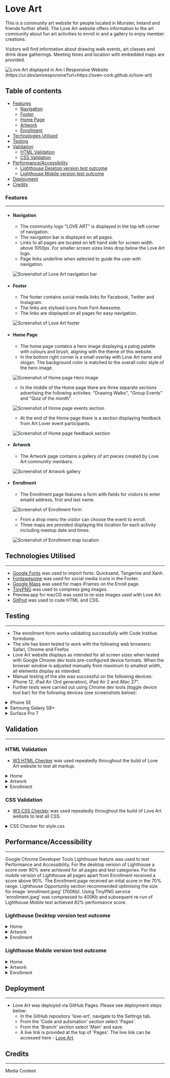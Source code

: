 # Love Art


This is a community art website for people located in Munster, Ireland and friends further afield. 
The Love Art website offers information to the art community about fun art activities to enroll in and
a gallery to enjoy member creations.

Visitors will find information about drawing walk events, art classes and drink draw gatherings. Meeting times and location with embedded maps are provided.

![Love Art displayed in Am I Responsive Website (https://ui.dev/amiresponsive?url=https://sven-cork.github.io/love-art)](/assets/images/responsive-website2.jpg)

## Table of contents
- [Features](#features)
  - [Navigation](#navigation)
  - [Footer](#footer)
  - [Home Page](#home-page)
  - [Artwork](#artwork)
  - [Enrollment](#enrollment)
- [Technologies Utilised](#technologies-utilised)
- [Testing](#testing)
- [Validation](#validation)
  - [HTML Validation](#html-validation)
  - [CSS Validation](#css-validation)
- [Performance/Accessibility](#performanceaccessibility)
  - [Lighthouse Desktop version test outcome](#lighthouse-desktop-version-test-outcome)
  - [Lighthouse Mobile version test outcome](#lighthouse-mobile-version-test-outcome)
- [Deployment](#deployment)
- [Credits](#credits)

### Features
-------------------------------------------------------------------------------------------------------------------------------------------

- #### Navigation 
  - The community logo "LOVE ART" is displayed in the top left corner of navigation.  
  - The navigation bar is displayed on all pages.
  - Links to all pages are located on left hand side for screen width above 1050px. For smaller screen sizes links drop below the Love Art logo.
  - Page links underline when selected to guide the user with navigation.

      
  ![Screenshot of Love Art navigation bar](/assets/images/navigation.jpg)
      

- #### Footer
  - The footer contains social media links for Facebook, Twitter and Instagram.
  - The links are stylised icons from Font Awesome.
  - The links are displayed on all pages for easy navigation.

      
  ![Screenshot of Love Art footer](/assets/images/footer.jpg)
  

- #### Home Page
  - The home page contains a hero image displaying a paing palette with colours and brush, aligning with the theme of this website.
  - In the bottom right corner is a small overlay with Love Art name and slogan. The background color is matched to the overall color 
    style of the hero image.

  
  ![Screenshot of Home page Hero Image](/assets/images/hero-image-readme.jpg)

  - In the middle of the Home page there are three separate sections advertising the following activites: "Drawing Walks", "Group Events" and "Quiz of the month".

  ![Screenshot of Home page events section](/assets/images/home-page-events.jpg)

  - At the end of the Home page there is a section displaying feedback from Art Lover event participants.

  ![Screenshot of Home page feedback section](/assets/images/feedback.jpg)


- #### Artwork
  - The Artwork page contains a gallery of art pieces created by Love Art community members.

  ![Screenshot of Artwork gallery](/assets/images/gallery.jpg)

- #### Enrollment
  - The Enrollment page features a form with fields for visitors to enter emaild address, first and last name.

  ![Screenshot of Enrollment form](/assets/images/enrollment-form.jpg)

  - From a drop menu the visitor can choose the event to enroll.
  - Three maps are provided displaying the location for each activity including meetup date and times.

  ![Screenshot of Enrollment map location](/assets/images/map-location.jpg)

## Technologies Utilised
-------------------------------------------------------------------------------------------------------------------------------------------
- [Google Fonts](https://fonts.google.com/) was used to import fonts: Quicksand, Tangerine and Xanh.
- [Fontawesome](https://fonts.google.com/) was used for social media icons in the Footer.
- [Google Maps](maps.google.com) was used for maps iFrames on the Enroll page.
- [TinyPNG](https://tinypng.com/) was used to compress jpeg images.
- Preview.app for macOS was used to re-size images used with Love Art.
- [GitPod](https://gitpod.io/) was used to code HTML and CSS.




## Testing
-------------------------------------------------------------------------------------------------------------------------------------------
- The enrollment form works validating successfully with Code Institue formdump.
- The site has been tested to work with the following web browsers: Safari, Chrome and Firefox
- Love Art website displays as intended for all screen sizes when tested with Google Chrome dev tools pre-configured device formats. When the browser window is adjusted manually from maximum to smallest width, all elements display as intended.
- Manual testing of the site was successful on the following devices: iPhone 12, iPad Air (3rd generation), iPad Air 2 and iMac 27".
- Further tests were carried out using Chrome dev tools (toggle device tool bar) for the following devices (see screenshots below): 

<details>
<summary>iPhone SE</summary>

![Chrome Dev Tools iPhone SE](/assets/images/iphonese.jpg)

</details>

<details>
<summary>Samsung Galaxy S8+</summary>

![Chrome Dev Tools Samsung Galaxy S8+](/assets/images/galaxys8.jpg)

</details>

<details>
<summary>Surface Pro 7</summary>

![Chrome Dev Tools Samsung Galaxy S8+](/assets/images/surfacepro7.jpg)

</details>

## Validation
-------------------------------------------------------------------------------------------------------------------------------------------

### HTML Validation
- [W3 HTML Checker](https://validator.w3.org/nu/#textarea) was used repeatedly throughout the build of Love Art website to test all markup.

<details>
<summary>Home</summary>

![W3 HTML Checker result for Home](/assets/images/home-html-checker.jpg)

</details>

<details>
<summary>Artwork</summary>

![W3 HTML Checker result for Artwork](/assets/images/artwork-html-checker.jpg)

</details>

<details>
<summary>Enrollment</summary>

![W3 HTML Checker result for Enrollment](/assets/images/enrollment-html-checker.jpg)

</details>

### CSS Validation

- [W3 CSS Checker](https://jigsaw.w3.org/css-validator/) was used repeatedly throughout the build of Love Art website to test all CSS.

</details>

<details>
<summary>CSS Checker for style.css</summary>

![W3 CSS Checker result for style.css](/assets/images/css-checker.jpg)

</details>

## Performance/Accessibility 
-------------------------------------------------------------------------------------------------------------------------------------------

Google Chrome Developer Tools Lighthouse feature was used to test Performance and Accessibility. 
For the desktop version of Lighthouse a score over 90% were achieved for all pages and test categories. 
For the mobile version of Lighthouse all pages apart from Enrollment received a score above 90%. The Enrollment page received an inital score in the 70% range. Lighthouse Opportunity section recommended optimising the size for image 'enrollment.jpeg' (700Kb). Using TinyPNG service 'enrollment.jpeg' was compressed to 400Kb and subsequent re-run of Lighthouse Mobile test achieved 82% performance score.

### Lighthouse Desktop version test outcome

<details>
<summary>Home</summary>

![Chrome Dev Tools Lighthouse output](/assets/images/home-lighthouse.jpg)

</details>

<details>
<summary>Artwork</summary>

![Chrome Dev Tools Lighthouse output](/assets/images/artwork-lighthouse.jpg)

</details>

<details>
<summary>Enrollment</summary>

![Chrome Dev Tools Lighthouse output](/assets/images/enrollment-lighthouse.jpg)

</details>

### Lighthouse Mobile version test outcome

<details>
<summary>Home</summary>

![Chrome Dev Tools Lighthouse output](/assets/images/home-lighthouse-mobile.jpg)

</details>

<details>
<summary>Artwork</summary>

![Chrome Dev Tools Lighthouse output](/assets/images/artwork-lighthouse-mobile.jpg)

</details>

<details>
<summary>Enrollment</summary>

![Chrome Dev Tools Lighthouse output](/assets/images/enrollment-lighthouse-mobile.jpg)

</details>

## Deployment
-------------------------------------------------------------------------------------------------------------------------------------------

- Love Art was deployed via GitHub Pages. Please see deployment steps below:
  - In the GitHub repository 'love-art', navigate to the Settings tab.
  - From the 'Code and automation' section select 'Pages'.
  - From the 'Branch' section select 'Main' and save.
  - A live link is provided at the top of 'Pages'. The live link can be accessed here - [Love Art](https://sven-cork.github.io/love-art/).  



## Credits
-------------------------------------------------------------------------------------------------------------------------------------------
  Media
  Content
      


